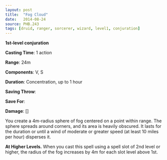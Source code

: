 ```yaml
---
layout: post
title:  "Fog Cloud"
date:   2014-08-24
source: PHB.243
tags: [druid, ranger, sorcerer, wizard, level1, conjuration]
---
```


**1st-level conjuration**

**Casting Time**: 1 action

**Range**: 24m

**Components**: V, S

**Duration**: Concentration, up to 1 hour

**Saving Throw**:

**Save For**:

**Damage**: []

You create a 4m-radius sphere of fog centered on a point within range. The sphere spreads around corners, and its area is heavily obscured. It lasts for the duration or until a wind of moderate or greater speed (at least 10 miles per hour) disperses it.

**At Higher Levels.** When you cast this spell using a spell slot of 2nd level or higher, the radius of the fog increases by 4m for each slot level above 1st.